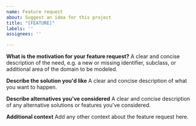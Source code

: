 ```yaml
---
name: Feature request
about: Suggest an idea for this project
title: "[FEATURE]"
labels: ''
assignees: ''

---
```


**What is the motivation for your feature request?**
A clear and concise description of the need, e.g. a new or missing identifier, subclass, or additional area of the domain to be modeled.

**Describe the solution you'd like**
A clear and concise description of what you want to happen.

**Describe alternatives you've considered**
A clear and concise description of any alternative solutions or features you've considered.

**Additional context**
Add any other context about the feature request here.
